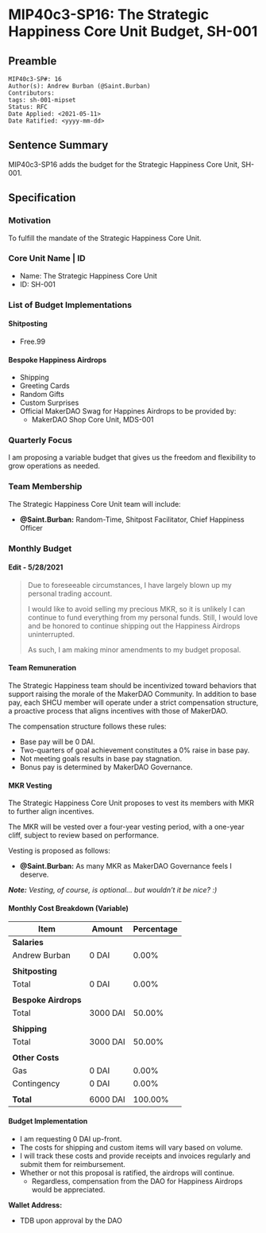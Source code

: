 # MIP40c3-SP16: The Strategic Happiness Core Unit Budget, SH-001

## Preamble

```
MIP40c3-SP#: 16
Author(s): Andrew Burban (@Saint.Burban)
Contributors:
tags: sh-001-mipset
Status: RFC
Date Applied: <2021-05-11>
Date Ratified: <yyyy-mm-dd>
```

## Sentence Summary

MIP40c3-SP16 adds the budget for the Strategic Happiness Core Unit, SH-001.

## Specification

### Motivation

To fulfill the mandate of the Strategic Happiness Core Unit.

### Core Unit Name | ID

* Name: The Strategic Happiness Core Unit
* ID: SH-001

### List of Budget Implementations

#### Shitposting

- Free.99

#### Bespoke Happiness Airdrops

- Shipping
- Greeting Cards
- Random Gifts
- Custom Surprises
- Official MakerDAO Swag for Happines Airdrops to be provided by:
    -  MakerDAO Shop Core Unit, MDS-001

### Quarterly Focus

I am proposing a variable budget that gives us the freedom and flexibility to grow operations as needed.

### Team Membership

The Strategic Happiness Core Unit team will include:

- **@Saint.Burban:** Random-Time, Shitpost Facilitator, Chief Happiness Officer

### Monthly Budget

#### Edit - 5/28/2021

> Due to foreseeable circumstances, I have largely blown up my personal trading account.
> 
> I would like to avoid selling my precious MKR, so it is unlikely I can continue to fund everything from my personal funds. Still, I would love and be honored to continue shipping out the Happiness Airdrops uninterrupted.
> 
> As such, I am making minor amendments to my budget proposal.

#### Team Remuneration

The Strategic Happiness team should be incentivized toward behaviors that support raising the morale of the MakerDAO Community. In addition to base pay, each SHCU member will operate under a strict compensation structure, a proactive process that aligns incentives with those of MakerDAO.

The compensation structure follows these rules:

- Base pay will be 0 DAI.
- Two-quarters of goal achievement constitutes a 0% raise in base pay.
- Not meeting goals results in base pay stagnation.
- Bonus pay is determined by MakerDAO Governance.

#### MKR Vesting

The Strategic Happiness Core Unit proposes to vest its members with MKR to further align incentives.

The MKR will be vested over a four-year vesting period, with a one-year cliff, subject to review based on performance.

Vesting is proposed as follows:

- **@Saint.Burban:** As many MKR as MakerDAO Governance feels I deserve.

***Note:** Vesting, of course, is optional… but wouldn’t it be nice? :)*

#### Monthly Cost Breakdown (Variable)

| Item | Amount | Percentage |
| --- | --- | ---
| **Salaries** |
|Andrew Burban | 0 DAI | 0.00% |
|||
|**Shitposting**||
| Total | 0 DAI | 0.00% |
|||
|**Bespoke Airdrops**||
| Total | 3000 DAI | 50.00% |
|||
|**Shipping**||
| Total | 3000 DAI | 50.00% |
|||
|**Other Costs**||
|Gas|0 DAI| 0.00% |
|Contingency|0 DAI| 0.00% |
|||
|**Total**| 6000 DAI| 100.00% |

#### Budget Implementation

- I am requesting 0 DAI up-front.
- The costs for shipping and custom items will vary based on volume.
- I will track these costs and provide receipts and invoices regularly and submit them for reimbursement.
- Whether or not this proposal is ratified, the airdrops will continue.
    - Regardless, compensation from the DAO for Happiness Airdrops would be appreciated.

**Wallet Address:**
- TDB upon approval by the DAO

